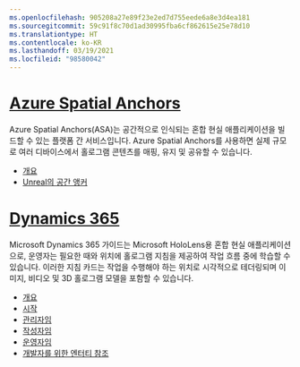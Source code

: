 ```yaml
---
ms.openlocfilehash: 905208a27e89f23e2ed7d755eede6a8e3d4ea181
ms.sourcegitcommit: 59c91f8c70d1ad30995fba6cf862615e25e78d10
ms.translationtype: HT
ms.contentlocale: ko-KR
ms.lasthandoff: 03/19/2021
ms.locfileid: "98580042"
---
```

# <a name="azure-spatial-anchors"></a>[Azure Spatial Anchors](#tab/asa)

Azure Spatial Anchors(ASA)는 공간적으로 인식되는 혼합 현실 애플리케이션을 빌드할 수 있는 플랫폼 간 서비스입니다. Azure Spatial Anchors를 사용하면 실제 규모로 여러 디바이스에서 홀로그램 콘텐츠를 매핑, 유지 및 공유할 수 있습니다.

* [개요](/azure/spatial-anchors/overview) 
* [Unreal의 공간 앵커](../unreal/unreal-azure-spatial-anchors.md) 

# <a name="dynamics-365"></a>[Dynamics 365](#tab/D365)

Microsoft Dynamics 365 가이드는 Microsoft HoloLens용 혼합 현실 애플리케이션으로, 운영자는 필요한 때와 위치에 홀로그램 지침을 제공하여 작업 흐름 중에 학습할 수 있습니다. 이러한 지침 카드는 작업을 수행해야 하는 위치로 시각적으로 테더링되며 이미지, 비디오 및 3D 홀로그램 모델을 포함할 수 있습니다.

* [개요](/dynamics365/mixed-reality/guides/) 
* [시작](/dynamics365/mixed-reality/guides/get-started) 
* [관리자임](/dynamics365/mixed-reality/guides/setup)
* [작성자임](/dynamics365/mixed-reality/guides/authoring-overview) 
* [운영자임](/dynamics365/mixed-reality/guides/operator-overview) 
* [개발자를 위한 엔터티 참조](/dynamics365/mixed-reality/guides/developer-entity-reference)